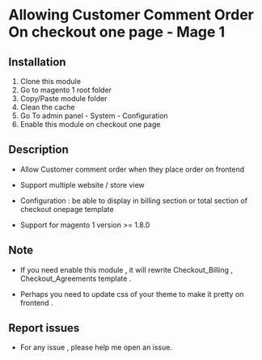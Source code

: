 # Allowing Customer Comment Order On checkout one page - Mage 1

## Installation

1. Clone this module
2. Go to magento 1 root folder
3. Copy/Paste module folder
5. Clean the cache
6. Go To admin panel - System - Configuration
7. Enable this module on checkout one page


## Description

- Allow Customer comment order when they place order on frontend

- Support multiple website / store view

- Configuration : be able to display in billing section or total section of checkout onepage template

- Support for magento 1 version >= 1.8.0


## Note

- If you need enable this module , it will rewrite Checkout_Billing , Checkout_Agreements template .

- Perhaps you need to update css of your theme to make it pretty on frontend .

## Report issues
- For any issue , please help me open an issue.